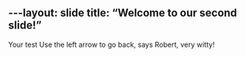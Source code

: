 ---layout: slide
title: “Welcome to our second slide!”
---
Your test
Use the left arrow to go back, says Robert, very witty!
